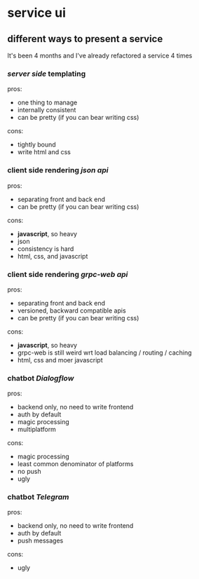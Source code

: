 # service ui

## different ways to present a service

It's been 4 months
and I've already refactored a service 4 times

### _server side_ templating

pros:

- one thing to manage
- internally consistent
- can be pretty (if you can bear writing css)

cons:

- tightly bound
- write html and css

### client side rendering _json api_

pros:

- separating front and back end
- can be pretty (if you can bear writing css)

cons:

- **javascript**, so heavy
- json
- consistency is hard
- html, css, and javascript

### client side rendering _grpc-web api_

pros:

- separating front and back end
- versioned, backward compatible apis
- can be pretty (if you can bear writing css)

cons:

- **javascript**, so heavy
- grpc-web is still weird wrt load balancing / routing / caching
- html, css and moer javascript

### chatbot _Dialogflow_

pros:

- backend only, no need to write frontend
- auth by default
- magic processing
- multiplatform

cons:

- magic processing
- least common denominator of platforms
- no push
- ugly

### chatbot _Telegram_

pros:

- backend only, no need to write frontend
- auth by default
- push messages

cons:

- ugly